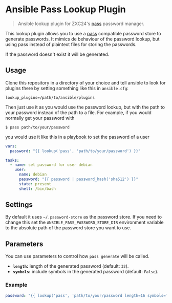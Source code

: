 # Ansible Pass Lookup Plugin

> Ansible lookup plugin for ZXC24's [pass][0]  password manager.

This lookup plugin allows you to use a [pass][0] compatible password store to
generate passwords. It mimics de behaviour of the password lookup, but using pass
instead of plaintext files for storing the passwords.

If the password doesn't exist it will be generated.

## Usage

Clone this repository in a directory of your choice and tell ansible to look for
plugins there by setting something like this in `ansible.cfg`:

```
lookup_plugins=/path/to/ansible/plugins
```

Then just use it as you would use the password lookup, but with the path to your
password instead of the path to a file. For example, if you would normally get
your password with

```
$ pass path/to/your/password
```

you would use it like this in a playbook to set the password of a user

```yaml
vars:
  password: "{{ lookup('pass', 'path/to/your/password') }}"

tasks:
  - name: set password for user debian
    user:
      name: debian
      password: "{{ password | password_hash('sha512') }}"
      state: present
      shell: /bin/bash
```

## Settings

By default it uses `~/.password-store` as the password store. If you need to
change this set the `ANSIBLE_PASS_PASSWORD_STORE_DIR` environment variable to the
absolute path of the password store you want to use.

## Parameters

You can use parameters to control how `pass generate` will be called.

* **`length`:** length of the generated password (default: `32`).
* **`symbols`:** include symbols in the generated password (default: `False`).

### Example

```yaml
password: "{{ lookup('pass', 'path/to/your/password length=16 symbols=True') }}"

```


[0]: https://www.passwordstore.org/ "pass"
